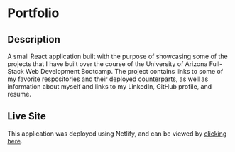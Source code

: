 # Portfolio

## Description
A small React application built with the purpose of showcasing some of the projects that I have built over the course of the University of Arizona Full-Stack Web Development Bootcamp. The project contains links to some of my favorite respositories and their deployed counterparts, as well as information about myself and links to my LinkedIn, GitHub profile, and resume. 

## Live Site
This application was deployed using Netlify, and can be viewed by [clicking here](https://vibrant-leavitt-cd6978.netlify.app/). 